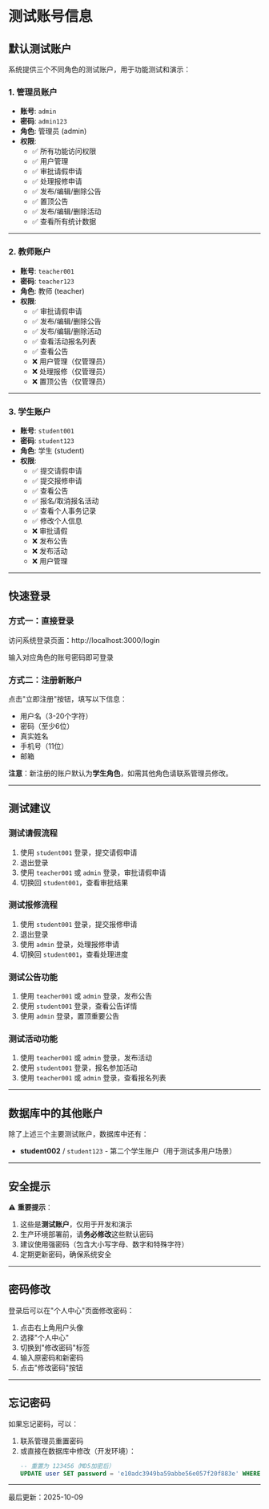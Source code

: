 # 测试账号信息

## 默认测试账户

系统提供三个不同角色的测试账户，用于功能测试和演示：

### 1. 管理员账户
- **账号**: `admin`
- **密码**: `admin123`
- **角色**: 管理员 (admin)
- **权限**: 
  - ✅ 所有功能访问权限
  - ✅ 用户管理
  - ✅ 审批请假申请
  - ✅ 处理报修申请
  - ✅ 发布/编辑/删除公告
  - ✅ 置顶公告
  - ✅ 发布/编辑/删除活动
  - ✅ 查看所有统计数据

---

### 2. 教师账户
- **账号**: `teacher001`
- **密码**: `teacher123`
- **角色**: 教师 (teacher)
- **权限**:
  - ✅ 审批请假申请
  - ✅ 发布/编辑/删除公告
  - ✅ 发布/编辑/删除活动
  - ✅ 查看活动报名列表
  - ✅ 查看公告
  - ❌ 用户管理（仅管理员）
  - ❌ 处理报修（仅管理员）
  - ❌ 置顶公告（仅管理员）

---

### 3. 学生账户
- **账号**: `student001`
- **密码**: `student123`
- **角色**: 学生 (student)
- **权限**:
  - ✅ 提交请假申请
  - ✅ 提交报修申请
  - ✅ 查看公告
  - ✅ 报名/取消报名活动
  - ✅ 查看个人事务记录
  - ✅ 修改个人信息
  - ❌ 审批请假
  - ❌ 发布公告
  - ❌ 发布活动
  - ❌ 用户管理

---

## 快速登录

### 方式一：直接登录
访问系统登录页面：http://localhost:3000/login

输入对应角色的账号密码即可登录

### 方式二：注册新账户
点击"立即注册"按钮，填写以下信息：
- 用户名（3-20个字符）
- 密码（至少6位）
- 真实姓名
- 手机号（11位）
- 邮箱

**注意**：新注册的账户默认为**学生角色**，如需其他角色请联系管理员修改。

---

## 测试建议

### 测试请假流程
1. 使用 `student001` 登录，提交请假申请
2. 退出登录
3. 使用 `teacher001` 或 `admin` 登录，审批请假申请
4. 切换回 `student001`，查看审批结果

### 测试报修流程
1. 使用 `student001` 登录，提交报修申请
2. 退出登录
3. 使用 `admin` 登录，处理报修申请
4. 切换回 `student001`，查看处理进度

### 测试公告功能
1. 使用 `teacher001` 或 `admin` 登录，发布公告
2. 使用 `student001` 登录，查看公告详情
3. 使用 `admin` 登录，置顶重要公告

### 测试活动功能
1. 使用 `teacher001` 或 `admin` 登录，发布活动
2. 使用 `student001` 登录，报名参加活动
3. 使用 `teacher001` 或 `admin` 登录，查看报名列表

---

## 数据库中的其他账户

除了上述三个主要测试账户，数据库中还有：

- **student002** / `student123` - 第二个学生账户（用于测试多用户场景）

---

## 安全提示

⚠️ **重要提示**：
1. 这些是**测试账户**，仅用于开发和演示
2. 生产环境部署前，请**务必修改**这些默认密码
3. 建议使用强密码（包含大小写字母、数字和特殊字符）
4. 定期更新密码，确保系统安全

---

## 密码修改

登录后可以在"个人中心"页面修改密码：
1. 点击右上角用户头像
2. 选择"个人中心"
3. 切换到"修改密码"标签
4. 输入原密码和新密码
5. 点击"修改密码"按钮

---

## 忘记密码

如果忘记密码，可以：
1. 联系管理员重置密码
2. 或直接在数据库中修改（开发环境）：
   ```sql
   -- 重置为 123456（MD5加密后）
   UPDATE user SET password = 'e10adc3949ba59abbe56e057f20f883e' WHERE username = 'admin';
   ```

---

最后更新：2025-10-09

